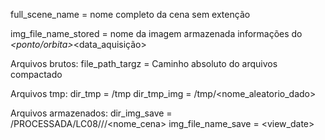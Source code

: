 
full_scene_name = nome completo da cena sem extenção

img_file_name_stored = nome da imagem armazenada
                       informações do <satelite>_<ponto/orbita>_<data_aquisição>

Arquivos brutos:
file_path_targz = Caminho absoluto do arquivos compactado

Arquivos tmp:
dir_tmp = /tmp
dir_tmp_img = /tmp/<nome_aleatorio_dado>

Arquivos armazenados:
dir_img_save = /PROCESSADA/LC08/<ano>/<mes>/<nome_cena>
img_file_name_save = <satellite>_<path><row>_<year><mounth><day><view_date>
